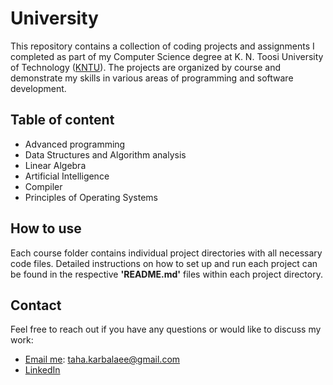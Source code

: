 # University

This repository contains a collection of coding projects and assignments I completed as part of my Computer Science degree at K. N. Toosi University of Technology ([KNTU](https://en.kntu.ac.ir/)). The projects are organized by course and demonstrate my skills in various areas of programming and software development.

## Table of content

- Advanced programming
- Data Structures and Algorithm analysis
- Linear Algebra
- Artificial Intelligence
- Compiler
- Principles of Operating Systems

## How to use
 
Each course folder contains individual project directories with all necessary code files. Detailed instructions on how to set up and run each project can be found in the respective <b>'README.md'</b> files within each project directory.

## Contact

Feel free to reach out if you have any questions or would like to discuss my work:
- [Email me](mailto:taha.karbalaee@gmail.com): taha.karbalaee@gmail.com
- [LinkedIn](https://www.linkedin.com/in/taha-esmaeili-a456522a3/)
